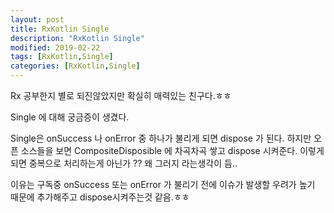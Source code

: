 ```yaml
---
layout: post
title: RxKotlin Single
description: "RxKotlin Single"
modified: 2019-02-22
tags: [RxKotlin,Single]
categories: [RxKotlin,Single]
---
```


Rx 공부한지 별로 되진않았지만 확실히 매력있는 친구다.ㅎㅎ

Single 에 대해 궁금증이 생겼다. 

Single은 onSuccess 나 onError 중 하나가 불리게 되면 dispose 가 된다.
하지만 오픈 소스들을 보면 CompositeDisposible 에 차곡차곡 쌓고 dispose 시켜준다.
이렇게 되면 중복으로 처리하는게 아닌가 ?? 
왜 그러지 라는생각이 듬.. 

이유는 구독중 onSuccess 또는 onError 가 불리기 전에 이슈가 발생할 우려가 높기 때문에 추가해주고 dispose시켜주는것 같음.ㅎㅎ